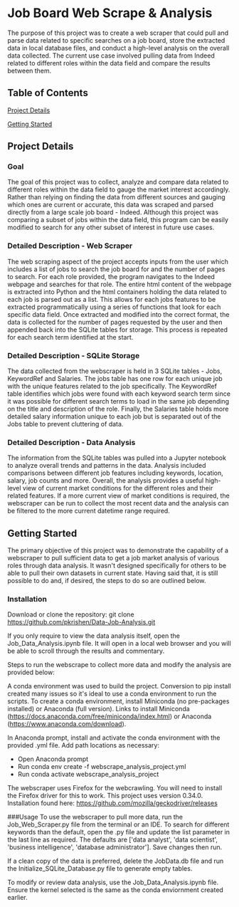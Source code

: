 # Job Board Web Scrape & Analysis

The purpose of this project was to create a web scraper that could pull and parse data related to specific searches on a job board, store the extracted data in local database files, and conduct a high-level analysis on the overall data collected. The current use case involved pulling data from Indeed related to different roles within the data field and compare the results between them.

## Table of Contents

[Project Details](#project-details)

[Getting Started](#getting-started)

## Project Details

### Goal
The goal of this project was to collect, analyze and compare data related to different roles within the data field to gauge the market interest accordingly. Rather than relying on finding the data from different sources and gauging which ones are current or accurate, this data was scraped and parsed directly from a large scale job board - Indeed. Although this project was comparing a subset of jobs within the data field, this program can be easily modified to search for any other subset of interest in future use cases.

### Detailed Description - Web Scraper
The web scraping aspect of the project accepts inputs from the user which includes a list of jobs to search the job board for and the number of pages to search. For each role provided, the program navigates to the Indeed webpage and searches for that role. The entire html content of the webpage is extracted into Python and the html containers holding the data related to each job is parsed out as a list. This allows for each jobs features to be extracted programmatically using a series of functions that look for each specific data field. Once extracted and modified into the correct format, the data is collected for the number of pages requested by the user and then appended back into the SQLite tables for storage. This process is repeated for each search term identified at the start.  

### Detailed Description - SQLite Storage
The data collected from the webscraper is held in 3 SQLite tables - Jobs, KeywordRef and Salaries. The jobs table has one row for each unique job with the unique features related to the job specifically. The KeywordRef table identifies which jobs were found with each keyword search term since it was possible for different search terms to load in the same job depending on the title and description of the role. Finally, the Salaries table holds more detailed salary information unique to each job but is separated out of the Jobs table to prevent cluttering of data. 

### Detailed Description - Data Analysis
The information from the SQLite tables was pulled into a Jupyter notebook to analyze overall trends and patterns in the data. Analysis included comparisons between different job features including keywords, location, salary, job counts and more. Overall, the analysis provides a useful high-level view of current market conditions for the different roles and their related features. If a more current view of market conditions is required, the webscraper can be run to collect the most recent data and the analysis can be filtered to the more current datetime range required. 

## Getting Started
The primary objective of this project was to demonstrate the capability of a webscraper to pull sufficient data to get a job market analysis of various roles through data analysis. It wasn't designed specifically for others to be able to pull their own datasets in current state. Having said that, it is still possible to do and, if desired, the steps to do so are outlined below.

### Installation
Download or clone the repository: git clone https://github.com/pkrishen/Data-Job-Analysis.git

If you only require to view the data analysis itself, open the Job_Data_Analysis.ipynb file. It will open in a local web browser and you will be able to scroll through the results and commentary.

Steps to run the webscrape to collect more data and modify the analysis are provided below:

A conda environment was used to build the project. Conversion to pip install created many issues so it's ideal to use a conda environment to run the scripts. 
To create a conda environment, install Miniconda (no pre-packages installed) or Anaconda (full version). 
Links to install Miniconda (https://docs.anaconda.com/free/miniconda/index.html) or Anaconda (https://www.anaconda.com/download).

In Anaconda prompt, install and activate the conda environment with the provided .yml file. Add path locations as necessary:
- Open Anaconda prompt
- Run conda env create -f webscrape_analysis_project.yml
- Run conda activate webscrape_analysis_project

The webscraper uses Firefox for the webcrawling. You will need to install the Firefox driver for this to work. This project uses version 0.34.0. Installation found here: https://github.com/mozilla/geckodriver/releases

###Usage
To use the webscraper to pull more data, run the Job_Web_Scraper.py file from the terminal or an IDE. To search for different keywords than the default, open the .py file and update the list parameter in the last line as required. The defaults are ['data analyst', 'data scientist', 'business intelligence', 'database administrator']. Save changes then run.

If a clean copy of the data is preferred, delete the JobData.db file and run the Initialize_SQLite_Database.py file to generate empty tables. 

To modify or review data analysis, use the Job_Data_Analysis.ipynb file. Ensure the kernel selected is the same as the conda enviornment created earlier. 
